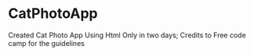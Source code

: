 # CatPhotoApp
Created Cat Photo App Using Html Only in two days; Credits to Free code camp for the guidelines
